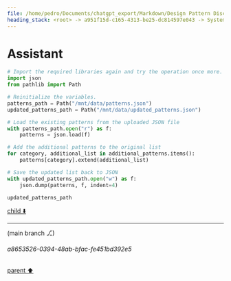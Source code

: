 ```yaml
---
file: /home/pedro/Documents/chatgpt_export/Markdown/Design Pattern Discussion.md
heading_stack: <root> -> a951f15d-c165-4313-be25-dc814597e043 -> System -> 03985b6c-29ae-41b6-92e5-e42d445643dd -> System -> aaa24614-b737-4538-9e3c-c9866b7ef27a -> User -> b7a138d2-d995-484d-a7ba-5203e4b28814 -> Assistant -> Creational Patterns -> Structural Patterns -> Behavioral Patterns -> Concurrency Patterns -> aaa2f43a-3d05-441d-80ca-0a9a313b65a8 -> User -> d289c4b5-36bb-4465-aa3f-5cd47e95991f -> Assistant -> Creational Patterns -> Structural Patterns -> Behavioral Patterns -> Concurrency Patterns -> aaa29dee-8fd3-4d44-a20c-c36f02d3a175 -> User -> 09014738-0c00-4dab-a4ae-d1872f0080b1 -> Assistant -> 5d3d8756-6bd1-4dcf-b2de-8b2ef066fb64 -> Tool -> efc8deff-98ac-41b7-ba8e-60b6548bd963 -> Assistant -> a49a5adc-934b-4dc5-b48d-15b504ff4288 -> Tool -> 9c24f48a-b39a-4a26-85fd-9f98c307ec9c -> Assistant -> b3e93598-998a-46b2-838b-c4ab2193d7c9 -> Tool -> 6ef768c1-e73a-433c-a87a-7e336396cb9d -> Assistant
---
```

# Assistant

```python
# Import the required libraries again and try the operation once more.
import json
from pathlib import Path

# Reinitialize the variables.
patterns_path = Path("/mnt/data/patterns.json")
updated_patterns_path = Path("/mnt/data/updated_patterns.json")

# Load the existing patterns from the uploaded JSON file
with patterns_path.open("r") as f:
    patterns = json.load(f)

# Add the additional patterns to the original list
for category, additional_list in additional_patterns.items():
    patterns[category].extend(additional_list)

# Save the updated list back to JSON
with updated_patterns_path.open("w") as f:
    json.dump(patterns, f, indent=4)

updated_patterns_path
```

[child ⬇️](#a8653526-0394-48ab-bfac-fe451bd392e5)

---

(main branch ⎇)
###### a8653526-0394-48ab-bfac-fe451bd392e5
[parent ⬆️](#6ef768c1-e73a-433c-a87a-7e336396cb9d)
